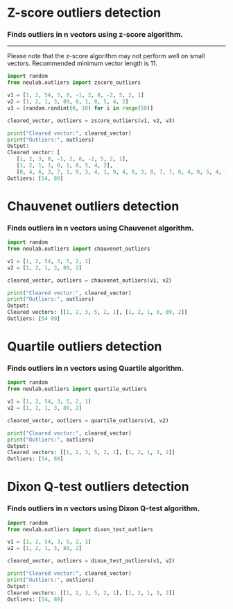 # Z-score outliers detection
### Finds outliers in n vectors using z-score algorithm.
-----
Please note that the z-score algorithm may not perform well on small vectors. Recommended minimum vector length is 11.
```python
import random 
from neulab.outliers import zscore_outliers

v1 = [1, 2, 54, 3, 0, -1, 2, 8, -2, 5, 2, 1]
v2 = [1, 2, 1, 3, 89, 0, 1, 0, 5, 4, 2]
v3 = [random.randint(0, 10) for i in range(50)]

cleared_vector, outliers = zscore_outliers(v1, v2, v3)

print("Cleared vector:", cleared_vector)
print("Outliers:", outliers)
Output:
Cleared vector: [
   [1, 2, 3, 0, -1, 2, 8, -2, 5, 2, 1], 
   [1, 2, 1, 3, 0, 1, 0, 5, 4, 2], 
   [0, 4, 6, 3, 7, 1, 9, 3, 4, 1, 9, 4, 9, 3, 8, 7, 7, 6, 4, 0, 5, 4, 7, 6, 7, 7, 3, 7, 6, 5, 2, 1, 7, 9, 3, 7, 1, 1, 3, 3, 10, 6, 2, 5, 1, 1, 2, 3, 5, 0]]
Outliers: [54, 89]
```
# Chauvenet outliers detection
### Finds outliers in n vectors using Chauvenet algorithm.
```python
import random 
from neulab.outliers import chauvenet_outliers

v1 = [1, 2, 54, 3, 5, 2, 1]
v2 = [1, 2, 1, 3, 89, 2]

cleared_vector, outliers = chauvenet_outliers(v1, v2)

print("Cleared vector:", cleared_vector)
print("Outliers:", outliers)
Output:
Cleared vectors: [[1, 2, 3, 5, 2, 1], [1, 2, 1, 3, 89, 2]]
Outliers: [54 89]
```
# Quartile outliers detection
### Finds outliers in n vectors using Quartile algorithm.
```python
import random 
from neulab.outliers import quartile_outliers

v1 = [1, 2, 54, 3, 5, 2, 1]
v2 = [1, 2, 1, 3, 89, 2]

cleared_vector, outliers = quartile_outliers(v1, v2)

print("Cleared vector:", cleared_vector)
print("Outliers:", outliers)
Output:
Cleared vectors: [[1, 2, 3, 5, 2, 1], [1, 2, 1, 3, 2]]
Outliers: [54, 89]
```
# Dixon Q-test outliers detection
### Finds outliers in n vectors using Dixon Q-test algorithm.
```python
import random 
from neulab.outliers import dixon_test_outliers

v1 = [1, 2, 54, 3, 5, 2, 1]
v2 = [1, 2, 1, 3, 89, 2]

cleared_vector, outliers = dixon_test_outliers(v1, v2)

print("Cleared vector:", cleared_vector)
print("Outliers:", outliers)
Output:
Cleared vectors: [[1, 2, 3, 5, 2, 1], [1, 2, 1, 3, 2]]
Outliers: [54, 89]
```